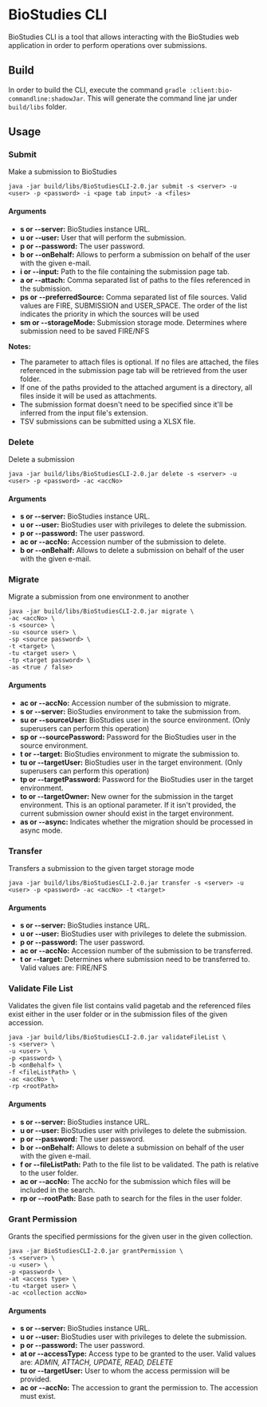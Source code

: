 # BioStudies CLI

BioStudies CLI is a tool that allows interacting with the BioStudies web application in order to perform operations over
submissions.

## Build
In order to build the CLI, execute the command `gradle :client:bio-commandline:shadowJar`. This will generate the
command line jar under `build/libs` folder.

## Usage

### Submit
Make a submission to BioStudies

`java -jar build/libs/BioStudiesCLI-2.0.jar submit -s <server> -u <user> -p <password> -i <page tab input> -a <files>`

#### Arguments
* **s or --server:** BioStudies instance URL.
* **u or --user:** User that will perform the submission.
* **p or --password:** The user password.
* **b or --onBehalf:** Allows to perform a submission on behalf of the user with the given e-mail.
* **i or --input:** Path to the file containing the submission page tab.
* **a or --attach:** Comma separated list of paths to the files referenced in the submission.
* **ps or --preferredSource:** Comma separated list of file sources. Valid values are FIRE, SUBMISSION and USER_SPACE.
  The order of the list indicates the priority in which the sources will be used
* **sm or --storageMode:** Submission storage mode. Determines where submission need to be saved FIRE/NFS

**Notes:**

* The parameter to attach files is optional. If no files are attached, the files referenced in the submission page tab
  will be retrieved from the user folder.
* If one of the paths provided to the attached argument is a directory, all files inside it will be used as attachments.
* The submission format doesn't need to be specified since it'll be inferred from the input file's extension.
* TSV submissions can be submitted using a XLSX file.

### Delete
Delete a submission

`java -jar build/libs/BioStudiesCLI-2.0.jar delete -s <server> -u <user> -p <password> -ac <accNo>`

#### Arguments
* **s or --server:** BioStudies instance URL.
* **u or --user:** BioStudies user with privileges to delete the submission.
* **p or --password:** The user password.
* **ac or --accNo:** Accession number of the submission to delete.
* **b or --onBehalf:** Allows to delete a submission on behalf of the user with the given e-mail.

### Migrate
Migrate a submission from one environment to another

```
java -jar build/libs/BioStudiesCLI-2.0.jar migrate \
-ac <accNo> \
-s <source> \
-su <source user> \
-sp <source password> \
-t <target> \
-tu <target user> \
-tp <target password> \
-as <true / false>
```

#### Arguments
* **ac or --accNo:** Accession number of the submission to migrate.
* **s or --server:** BioStudies environment to take the submission from.
* **su or --sourceUser:** BioStudies user in the source environment. (Only superusers can perform this operation)
* **sp or --sourcePassword:** Password for the BioStudies user in the source environment.
* **t or --target:** BioStudies environment to migrate the submission to.
* **tu or --targetUser:** BioStudies user in the target environment. (Only superusers can perform this operation)
* **tp or --targetPassword:** Password for the BioStudies user in the target environment.
* **to or --targetOwner:** New owner for the submission in the target environment. This is an optional parameter. If it
  isn't provided, the current submission owner should exist in the target environment.
* **as or --async:** Indicates whether the migration should be processed in async mode.

### Transfer
Transfers a submission to the given target storage mode

`java -jar build/libs/BioStudiesCLI-2.0.jar transfer -s <server> -u <user> -p <password> -ac <accNo> -t <target>`

#### Arguments
* **s or --server:** BioStudies instance URL.
* **u or --user:** BioStudies user with privileges to delete the submission.
* **p or --password:** The user password.
* **ac or --accNo:** Accession number of the submission to be transferred.
* **t or --target:** Determines where submission need to be transferred to. Valid values are: FIRE/NFS

### Validate File List
Validates the given file list contains valid pagetab and the referenced files exist either in the user folder or in the
submission files of the given accession.

```
java -jar build/libs/BioStudiesCLI-2.0.jar validateFileList \
-s <server> \
-u <user> \
-p <password> \
-b <onBehalf> \
-f <fileListPath> \
-ac <accNo> \
-rp <rootPath>
```

#### Arguments
* **s or --server:** BioStudies instance URL.
* **u or --user:** BioStudies user with privileges to delete the submission.
* **p or --password:** The user password.
* **b or --onBehalf:** Allows to delete a submission on behalf of the user with the given e-mail.
* **f or --fileListPath:** Path to the file list to be validated. The path is relative to the user folder.
* **ac or --accNo:** The accNo for the submission which files will be included in the search.
* **rp or --rootPath:** Base path to search for the files in the user folder.

### Grant Permission
Grants the specified permissions for the given user in the given collection.

```
java -jar BioStudiesCLI-2.0.jar grantPermission \
-s <server> \
-u <user> \
-p <password> \
-at <access type> \
-tu <target user> \
-ac <collection accNo>
```

#### Arguments
* **s or --server:** BioStudies instance URL.
* **u or --user:** BioStudies user with privileges to delete the submission.
* **p or --password:** The user password.
* **at or --accessType:** Access type to be granted to the user. Valid values are: *ADMIN, ATTACH, UPDATE, READ, DELETE*
* **tu or --targetUser:** User to whom the access permission will be provided.
* **ac or --accNo:** The accession to grant the permission to. The accession must exist.

